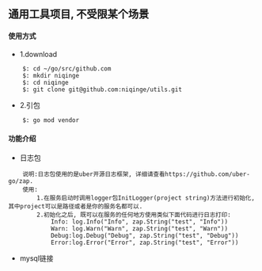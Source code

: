 ## 通用工具项目, 不受限某个场景

#### 使用方式
- 1.download
```text
    $: cd ~/go/src/github.com
    $: mkdir niqinge
    $: cd niqinge
    $: git clone git@github.com:niqinge/utils.git
```
- 2.引包
```text
    $: go mod vendor
```

#### 功能介绍

- 日志包
```text
    说明:日志包使用的是uber开源日志框架, 详细请查看https://github.com/uber-go/zap.
    使用:
        1.在服务启动时调用logger包InitLogger(project string)方法进行初始化, 其中project可以是路径或者是你的服务名都可以.
        2.初始化之后, 既可以在服务的任何地方使用类似下面代码进行日志打印:
            Info: log.Info("Info", zap.String("test", "Info"))
            Warn: log.Warn("Warn", zap.String("test", "Warn"))
            Debug:log.Debug("Debug", zap.String("test", "Debug"))
            Error:log.Error("Error", zap.String("test", "Error"))
```

- mysql链接
```text
 
```